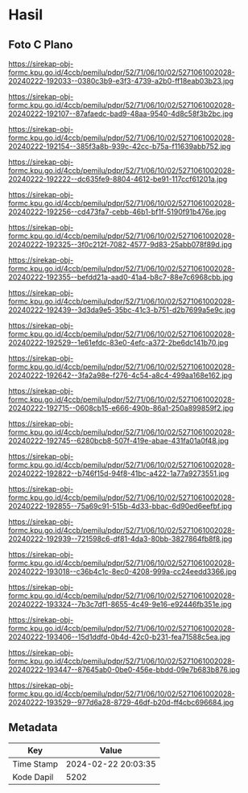# Hasil

## Foto C Plano

https://sirekap-obj-formc.kpu.go.id/4ccb/pemilu/pdpr/52/71/06/10/02/5271061002028-20240222-192033--0380c3b9-e3f3-4739-a2b0-ff18eab03b23.jpg

https://sirekap-obj-formc.kpu.go.id/4ccb/pemilu/pdpr/52/71/06/10/02/5271061002028-20240222-192107--87afaedc-bad9-48aa-9540-4d8c58f3b2bc.jpg

https://sirekap-obj-formc.kpu.go.id/4ccb/pemilu/pdpr/52/71/06/10/02/5271061002028-20240222-192154--385f3a8b-939c-42cc-b75a-f11639abb752.jpg

https://sirekap-obj-formc.kpu.go.id/4ccb/pemilu/pdpr/52/71/06/10/02/5271061002028-20240222-192222--dc635fe9-8804-4612-be91-117ccf61201a.jpg

https://sirekap-obj-formc.kpu.go.id/4ccb/pemilu/pdpr/52/71/06/10/02/5271061002028-20240222-192256--cd473fa7-cebb-46b1-bf1f-5190f91b476e.jpg

https://sirekap-obj-formc.kpu.go.id/4ccb/pemilu/pdpr/52/71/06/10/02/5271061002028-20240222-192325--3f0c212f-7082-4577-9d83-25abb078f89d.jpg

https://sirekap-obj-formc.kpu.go.id/4ccb/pemilu/pdpr/52/71/06/10/02/5271061002028-20240222-192355--befdd21a-aad0-41a4-b8c7-88e7c6968cbb.jpg

https://sirekap-obj-formc.kpu.go.id/4ccb/pemilu/pdpr/52/71/06/10/02/5271061002028-20240222-192439--3d3da9e5-35bc-41c3-b751-d2b7699a5e9c.jpg

https://sirekap-obj-formc.kpu.go.id/4ccb/pemilu/pdpr/52/71/06/10/02/5271061002028-20240222-192529--1e61efdc-83e0-4efc-a372-2be6dc141b70.jpg

https://sirekap-obj-formc.kpu.go.id/4ccb/pemilu/pdpr/52/71/06/10/02/5271061002028-20240222-192642--3fa2a98e-f276-4c54-a8c4-499aa168e162.jpg

https://sirekap-obj-formc.kpu.go.id/4ccb/pemilu/pdpr/52/71/06/10/02/5271061002028-20240222-192715--0608cb15-e666-490b-86a1-250a899859f2.jpg

https://sirekap-obj-formc.kpu.go.id/4ccb/pemilu/pdpr/52/71/06/10/02/5271061002028-20240222-192745--6280bcb8-507f-419e-abae-431fa01a0f48.jpg

https://sirekap-obj-formc.kpu.go.id/4ccb/pemilu/pdpr/52/71/06/10/02/5271061002028-20240222-192822--b746f15d-94f8-41bc-a422-1a77a9273551.jpg

https://sirekap-obj-formc.kpu.go.id/4ccb/pemilu/pdpr/52/71/06/10/02/5271061002028-20240222-192855--75a69c91-515b-4d33-bbac-6d90ed6eefbf.jpg

https://sirekap-obj-formc.kpu.go.id/4ccb/pemilu/pdpr/52/71/06/10/02/5271061002028-20240222-192939--721598c6-df81-4da3-80bb-3827864fb8f8.jpg

https://sirekap-obj-formc.kpu.go.id/4ccb/pemilu/pdpr/52/71/06/10/02/5271061002028-20240222-193018--c36b4c1c-8ec0-4208-999a-cc24eedd3366.jpg

https://sirekap-obj-formc.kpu.go.id/4ccb/pemilu/pdpr/52/71/06/10/02/5271061002028-20240222-193324--7b3c7df1-8655-4c49-9e16-e92446fb351e.jpg

https://sirekap-obj-formc.kpu.go.id/4ccb/pemilu/pdpr/52/71/06/10/02/5271061002028-20240222-193406--15d1ddfd-0b4d-42c0-b231-fea71588c5ea.jpg

https://sirekap-obj-formc.kpu.go.id/4ccb/pemilu/pdpr/52/71/06/10/02/5271061002028-20240222-193447--87645ab0-0be0-456e-bbdd-09e7b683b876.jpg

https://sirekap-obj-formc.kpu.go.id/4ccb/pemilu/pdpr/52/71/06/10/02/5271061002028-20240222-193529--977d6a28-8729-46df-b20d-ff4cbc696684.jpg


## Metadata

| Key        | Value               |
| ---------- | ------------------- |
| Time Stamp | 2024-02-22 20:03:35 |
| Kode Dapil | 5202                |



